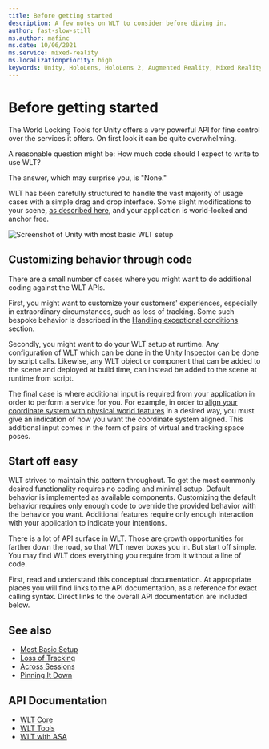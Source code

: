```yaml
---
title: Before getting started
description: A few notes on WLT to consider before diving in.
author: fast-slow-still
ms.author: mafinc
ms.date: 10/06/2021
ms.service: mixed-reality
ms.localizationpriority: high
keywords: Unity, HoloLens, HoloLens 2, Augmented Reality, Mixed Reality, ARCore, ARKit, development, MRTK
---
```


# Before getting started

The World Locking Tools for Unity offers a very powerful API for fine control over the services it offers. On first look it can be quite overwhelming.

A reasonable question might be: How much code should I expect to write to use WLT?

The answer, which may surprise you, is "None."

WLT has been carefully structured to handle the vast majority of usage cases with a simple drag and drop interface. Some slight modifications to your scene, [as described here](JustWorldLock.md), and your application is world-locked and anchor free.

![Screenshot of Unity with most basic WLT setup](~/Images/Screens/BasicSetup.jpg)

## Customizing behavior through code

There are a small number of cases where you might want to do additional coding against the WLT APIs.

First, you might want to customize your customers' experiences, especially in extraordinary circumstances, such as loss of tracking. Some such bespoke behavior is described in the [Handling exceptional conditions](LossOfTracking.md) section.

Secondly, you might want to do your WLT setup at runtime. Any configuration of WLT which can be done in the Unity Inspector can be done by script calls. Likewise, any WLT object or component that can be added to the scene and deployed at build time, can instead be added to the scene at runtime from script.

The final case is where additional input is required from your application in order to perform a service for you. For example, in order to [align your coordinate system with physical world features](AlignMyCoordinates.md) in a desired way, you must give an indication of how you want the coordinate system aligned. This additional input comes in the form of pairs of virtual and tracking space poses.

## Start off easy

WLT strives to maintain this pattern throughout. To get the most commonly desired functionality requires no coding and minimal setup. Default behavior is implemented as available components. Customizing the default behavior requires only enough code to override the provided behavior with the behavior you want. Additional features require only enough interaction with your application to indicate your intentions.

There is a lot of API surface in WLT. Those are growth opportunities for farther down the road, so that WLT never boxes you in. But start off simple. You may find WLT does everything you require from it without a line of code.

First, read and understand this conceptual documentation. At appropriate places you will find links to the API documentation, as a reference for exact calling syntax. Direct links to the overall API documentation are included below.

## See also

* [Most Basic Setup](JustWorldLock.md)
* [Loss of Tracking](LossOfTracking.md)
* [Across Sessions](PersistenceTricks.md)
* [Pinning It Down](AlignMyCoordinates.md)

## API Documentation

* [WLT Core](xref:Microsoft.MixedReality.WorldLocking.Core)
* [WLT Tools](xref:Microsoft.MixedReality.WorldLocking.Tools)
* [WLT with ASA](xref:Microsoft.MixedReality.WorldLocking.ASA)
